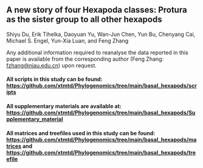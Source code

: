 ## A new story of four Hexapoda classes: Protura as the sister group to all other hexapods

Shiyu Du, Erik Tihelka, Daoyuan Yu, Wan-Jun Chen, Yun Bu, Chenyang Cai, Michael S. Engel, Yun-Xia Luan, and Feng Zhang

Any additional information required to reanalyse the data reported in this paper is available from the corresponding author (Feng Zhang: fzhang@njau.edu.cn) upon request.

#### All scripts in this study can be found: https://github.com/xtmtd/Phylogenomics/tree/main/basal_hexapods/scripts

#### All supplementary materials are available at: https://github.com/xtmtd/Phylogenomics/tree/main/basal_hexapods/Supplementary_material

#### All matrices and treefiles used in this study can be found: https://github.com/xtmtd/Phylogenomics/tree/main/basal_hexapods/matrices and https://github.com/xtmtd/Phylogenomics/tree/main/basal_hexapods/treefile

